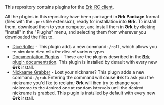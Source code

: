 
This repository contains plugins for the [Erk IRC client](https://github.com/nutjob-laboratories/erk).

All the plugins in this repository have been packaged in **Ərk Package** format (files with the `.perk` file extension), ready for installation into **Ərk**. To install them, download them to your computer, and install them in **Ərk** by clicking "Install" in the "Plugins" menu, and selecting them from wherever you downloaded the files to.

 - [Dice Roller](https://github.com/nutjob-laboratories/erk-plugins/raw/master/DiceRoller.perk) - This plugin adds a new command: `/roll`, which allows you to simulate dice rolls for dice of various types.
 - [Documentation Plugins](https://github.com/nutjob-laboratories/erk-plugins/raw/master/DocumentationExamples.perk) -  These are the plugins described in the [**Ərk** plugin documentation](https://github.com/nutjob-laboratories/erk/blob/master/documentation/Erk_Plugin_Guide.pdf). This plugin is installed by default with every new **Ərk** install.
 - [Nickname Grabber](https://github.com/nutjob-laboratories/erk-plugins/raw/master/NickGrabber.perk) - Lost your nickname? This plugin adds a new command: `/grab`. Entering the command will cause **Ərk** to ask you the nickname you'd like to reclaim; **Ərk** will then try to change your nickname to the desired one at random intervals until the desired nickname is grabbed. This plugin is installed by default with every new **Ərk** install.
